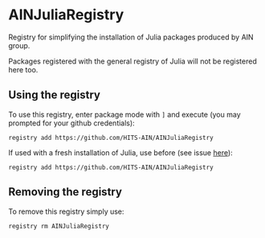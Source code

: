 # AINJuliaRegistry

Registry for simplifying the installation of Julia packages produced by AIN group.

Packages registered with the general registry of Julia will not be registered here too.


## Using the registry

To use this registry, enter package mode with ```]``` and execute (you may prompted for your github credentials):

```
registry add https://github.com/HITS-AIN/AINJuliaRegistry
```

If used with a fresh installation of Julia, use before (see issue [here](https://forum.mimiframework.org/t/error-installing-mimi-under-v1-3-1/109/4)):

```
registry add https://github.com/HITS-AIN/AINJuliaRegistry
```

## Removing the registry

To remove this registry simply use:

```
registry rm AINJuliaRegistry
```
